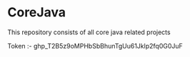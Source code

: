 # CoreJava
This repository consists of all core java related projects

Token :- 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
